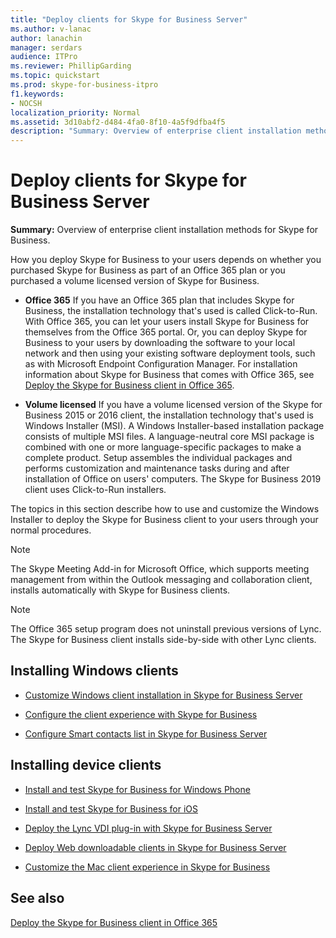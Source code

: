 ```yaml
---
title: "Deploy clients for Skype for Business Server"
ms.author: v-lanac
author: lanachin
manager: serdars
audience: ITPro
ms.reviewer: PhillipGarding
ms.topic: quickstart
ms.prod: skype-for-business-itpro
f1.keywords:
- NOCSH
localization_priority: Normal
ms.assetid: 3d10abf2-d484-4fa0-8f10-4a5f9dfba4f5
description: "Summary: Overview of enterprise client installation methods for Skype for Business."
---
```


# Deploy clients for Skype for Business Server
 
**Summary:** Overview of enterprise client installation methods for Skype for Business.
  
How you deploy Skype for Business to your users depends on whether you purchased Skype for Business as part of an Office 365 plan or you purchased a volume licensed version of Skype for Business. 
  
- **Office 365** If you have an Office 365 plan that includes Skype for Business, the installation technology that's used is called Click-to-Run. With Office 365, you can let your users install Skype for Business for themselves from the Office 365 portal. Or, you can deploy Skype for Business to your users by downloading the software to your local network and then using your existing software deployment tools, such as with Microsoft Endpoint Configuration Manager. For installation information about Skype for Business that comes with Office 365, see [Deploy the Skype for Business client in Office 365](https://support.office.com/article/8c563b81-22c9-4024-9efe-9fe28c7bbc96).
    
- **Volume licensed** If you have a volume licensed version of the Skype for Business 2015 or 2016 client, the installation technology that's used is Windows Installer (MSI). A Windows Installer-based installation package consists of multiple MSI files. A language-neutral core MSI package is combined with one or more language-specific packages to make a complete product. Setup assembles the individual packages and performs customization and maintenance tasks during and after installation of Office on users' computers. The Skype for Business 2019 client uses Click-to-Run installers.
    
The topics in this section describe how to use and customize the Windows Installer to deploy the Skype for Business client to your users through your normal procedures.
  
> [!NOTE]
> The Skype Meeting Add-in for Microsoft Office, which supports meeting management from within the Outlook messaging and collaboration client, installs automatically with Skype for Business clients. 
  
> [!NOTE]
> The Office 365 setup program does not uninstall previous versions of Lync. The Skype for Business client installs side-by-side with other Lync clients. 
  
## Installing Windows clients

- [Customize Windows client installation in Skype for Business Server](customize-windows-client-installation.md)
    
- [Configure the client experience with Skype for Business](configure-the-client-experience.md)
    
- [Configure Smart contacts list in Skype for Business Server](configure-smart-contacts-list.md)
    
## Installing device clients

- [Install and test Skype for Business for Windows Phone](windows-phone.md)
    
- [Install and test Skype for Business for iOS](ios.md)
    
    
- [Deploy the Lync VDI plug-in with Skype for Business Server](deploy-the-lync-vdi-plug-in.md)
    
- [Deploy Web downloadable clients in Skype for Business Server](deploy-web-downloadable-clients.md)
    
- [Customize the Mac client experience in Skype for Business](customize-the-mac-client-experience.md)
    
## See also

[Deploy the Skype for Business client in Office 365](../../../SfbOnline/set-up-skype-for-business-online/deploy-the-skype-for-business-client-in-office-365.md)
